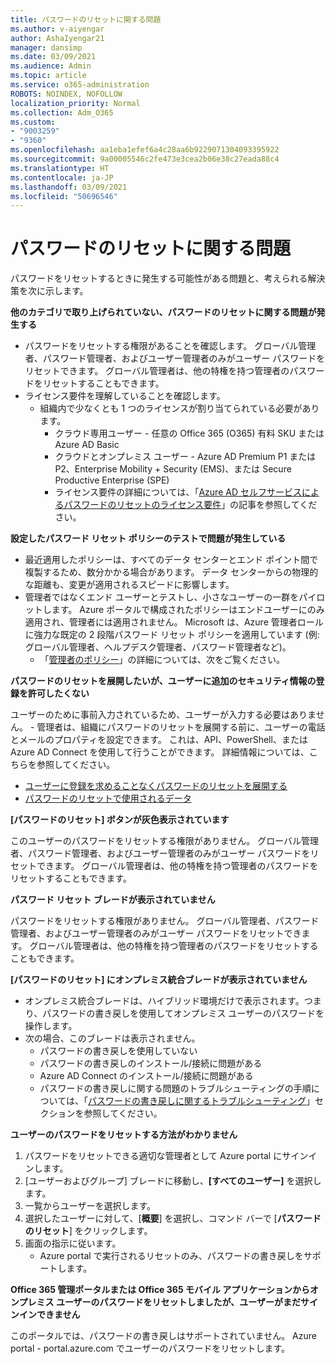 ```yaml
---
title: パスワードのリセットに関する問題
ms.author: v-aiyengar
author: AshaIyengar21
manager: dansimp
ms.date: 03/09/2021
ms.audience: Admin
ms.topic: article
ms.service: o365-administration
ROBOTS: NOINDEX, NOFOLLOW
localization_priority: Normal
ms.collection: Adm_O365
ms.custom:
- "9003259"
- "9360"
ms.openlocfilehash: aa1eba1efef6a4c28aa6b9229071304093395922
ms.sourcegitcommit: 9a00005546c2fe473e3cea2b06e38c27eada88c4
ms.translationtype: HT
ms.contentlocale: ja-JP
ms.lasthandoff: 03/09/2021
ms.locfileid: "50696546"
---
```

# <a name="problems-resetting-password"></a>パスワードのリセットに関する問題

パスワードをリセットするときに発生する可能性がある問題と、考えられる解決策を次に示します。

**他のカテゴリで取り上げられていない、パスワードのリセットに関する問題が発生する**

- パスワードをリセットする権限があることを確認します。 グローバル管理者、パスワード管理者、およびユーザー管理者のみがユーザー パスワードをリセットできます。 グローバル管理者は、他の特権を持つ管理者のパスワードをリセットすることもできます。
- ライセンス要件を理解していることを確認します。
    - 組織内で少なくとも 1 つのライセンスが割り当てられている必要があります。
        - クラウド専用ユーザー - 任意の Office 365 (O365) 有料 SKU または Azure AD Basic
        - クラウドとオンプレミス ユーザー - Azure AD Premium P1 または P2、Enterprise Mobility + Security (EMS)、または Secure Productive Enterprise (SPE)
        - ライセンス要件の詳細については、「[Azure AD セルフサービスによるパスワードのリセットのライセンス要件](https://docs.microsoft.com/azure/active-directory/active-directory-passwords-licensing?WT.mc_id=Portal-Microsoft_Azure_Support)」の記事を参照してください。

**設定したパスワード リセット ポリシーのテストで問題が発生している**

- 最近適用したポリシーは、すべてのデータ センターとエンド ポイント間で複製するため、数分かかる場合があります。 データ センターからの物理的な距離も、変更が適用されるスピードに影響します。
- 管理者ではなくエンド ユーザーとテストし、小さなユーザーの一群をパイロットします。 Azure ポータルで構成されたポリシーはエンドユーザーにのみ適用され、管理者には適用されません。 Microsoft は、Azure 管理者ロールに強力な既定の 2 段階パスワード リセット ポリシーを適用しています (例: グローバル管理者、ヘルプデスク管理者、パスワード管理者など)。
    - 「[管理者のポリシー](https://docs.microsoft.com/azure/active-directory/active-directory-passwords-policy?WT.mc_id=Portal-Microsoft_Azure_Support#administrator-password-policy-differences)」の詳細については、次をご覧ください。

**パスワードのリセットを展開したいが、ユーザーに追加のセキュリティ情報の登録を許可したくない**

ユーザーのために事前入力されているため、ユーザーが入力する必要はありません。 - 管理者は、組織にパスワードのリセットを展開する前に、ユーザーの電話とメールのプロパティを設定できます。 これは、API、PowerShell、または Azure AD Connect を使用して行うことができます。 詳細情報については、こちらを参照してください。
- [ユーザーに登録を求めることなくパスワードのリセットを展開する](https://docs.microsoft.com/azure/active-directory/active-directory-passwords-policy?WT.mc_id=Portal-Microsoft_Azure_Support#administrator-password-policy-differences)
- [パスワードのリセットで使用されるデータ](https://docs.microsoft.com/azure/active-directory/active-directory-passwords-data?WT.mc_id=Portal-Microsoft_Azure_Support)

**[パスワードのリセット] ボタンが灰色表示されています**

このユーザーのパスワードをリセットする権限がありません。 グローバル管理者、パスワード管理者、およびユーザー管理者のみがユーザー パスワードをリセットできます。 グローバル管理者は、他の特権を持つ管理者のパスワードをリセットすることもできます。

**パスワード リセット ブレードが表示されていません**

パスワードをリセットする権限がありません。 グローバル管理者、パスワード管理者、およびユーザー管理者のみがユーザー パスワードをリセットできます。 グローバル管理者は、他の特権を持つ管理者のパスワードをリセットすることもできます。

**[パスワードのリセット] にオンプレミス統合ブレードが表示されていません**

- オンプレミス統合ブレードは、ハイブリッド環境だけで表示されます。つまり、パスワードの書き戻しを使用してオンプレミス ユーザーのパスワードを操作します。
- 次の場合、このブレードは表示されません。
    - パスワードの書き戻しを使用していない
    - パスワードの書き戻しのインストール/接続に問題がある
    - Azure AD Connect のインストール/接続に問題がある
    - パスワードの書き戻しに関する問題のトラブルシューティングの手順については、「[パスワードの書き戻しに関するトラブルシューティング](https://docs.microsoft.com/azure/active-directory/active-directory-passwords-data?WT.mc_id=Portal-Microsoft_Azure_Support)」セクションを参照してください。

**ユーザーのパスワードをリセットする方法がわかりません**

1. パスワードをリセットできる適切な管理者として Azure portal にサインインします。
1. [ユーザーおよびグループ] ブレードに移動し、**[すべてのユーザー]** を選択します。
1. 一覧からユーザーを選択します。
1. 選択したユーザーに対して、[**概要**] を選択し、コマンド バーで [**パスワードのリセット**] をクリックします。
1. 画面の指示に従います。
    - Azure portal で実行されるリセットのみ、パスワードの書き戻しをサポートします。

**Office 365 管理ポータルまたは Office 365 モバイル アプリケーションからオンプレミス ユーザーのパスワードをリセットしましたが、ユーザーがまだサインインできません**

このポータルでは、パスワードの書き戻しはサポートされていません。 Azure portal - portal.azure.com でユーザーのパスワードをリセットします。

